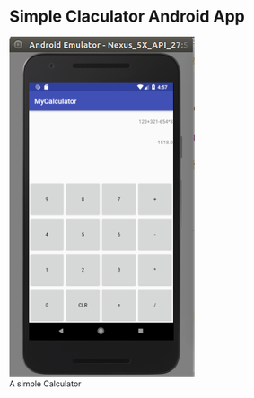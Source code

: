 # Simple Claculator Android App
![Simple Claculator](https://github.com/rezwan23/Simple-Calculator-Android-App/blob/master/asset/preview.png)<br>
A simple Calculator
